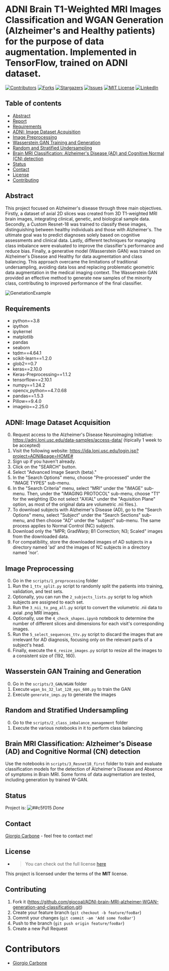# ADNI Brain T1-Weighted MRI Images Classification and WGAN Generation (Alzheimer's and Healthy patients) for the purpose of data augmentation. Implemented in TensorFlow, trained on ADNI dataset.

[![Contributors][contributors-shield]][contributors-url]
[![Forks][forks-shield]][forks-url]
[![Stargazers][stars-shield]][stars-url]
[![Issues][issues-shield]][issues-url]
[![MIT License][license-shield]][license-url]
[![LinkedIn][linkedin-shield]][linkedin-url]

## Table of contents
* [Abstract](#abstract)
* [Report](https://www.slideshare.net/Giorgio469575/identification-of-alzheimers-disease-using-a-deep-learning-method-based-on-t1w-brain-mri-images)
* [Requirements](#requirements)
* [ADNI: Image Dataset Acquisition](#adni-image-dataset-acquisition)
* [Image Preprocessing](#image-preprocessing)
* [Wasserstein GAN Training and Generation](#wasserstein-gan-training-and-generation)
* [Random and Stratified Undersampling](#random-and-stratified-undersampling)
* [Brain MRI Classification: Alzheimer's Disease (AD) and Cognitive Normal (CN) detection](#brain-mri-classification-alzheimers-disease-ad-and-cognitive-normal-cn-detection)
* [Status](#status)
* [Contact](#contact)
* [License](#license)
* [Contributing](#contributing)

## Abstract

This project focused on Alzheimer's disease through three main objectives. Firstly, a dataset of axial 2D slices was created from 3D T1-weighted MRI brain images, integrating clinical, genetic, and biological sample data. Secondly, a Custom Resnet-18 was trained to classify these images, distinguishing between healthy individuals and those with Alzheimer's. The ultimate goal was to predict diagnoses solely based on cognitive assessments and clinical data. Lastly, different techniques for managing class imbalance were evaluated to improve the classifier's performance and reduce bias. Finally, a generative model (Wasserstein GAN) was trained on Alzheimer's Disease and Healthy for data augmentation and class balancing. This approach overcame the limitations of traditional undersampling, avoiding data loss and replacing problematic geometric data augmentation in the medical imaging context. The Wasserstein GAN provided an effective method to generate new samples of the minority class, contributing to improved performance of the final classifier.

![GenetationExample](https://raw.githubusercontent.com/giocoal/ADNI-brain-MRI-alzheimer-WGAN-generation-and-classification/main/reports/Generation_Example.png?token=GHSAT0AAAAAABXWNKOGR3AJPT65PXRQXNNUZEJW6TA)

## Requirements

- python==3.8
- ipython
- ipykernel
- matplotlib
- pandas
- seaborn
- tqdm==4.64.1
- scikit-learn==1.2.0
- glob2==0.7
- keras==2.10.0
- Keras-Preprocessing==1.1.2
- tensorflow==2.10.1
- numpy==1.24.2
- opencv_python==4.7.0.68
- pandas==1.5.3
- Pillow==9.4.0
- imageio==2.25.0

## ADNI: Image Dataset Acquisition

0. Request access to the Alzheimer's Disease Neuroimaging Initiative: https://adni.loni.usc.edu/data-samples/access-data/ (tipically 1 week  to be accepted)
1. Visit the following website: https://ida.loni.usc.edu/login.jsp?project=ADNI&page=HOME#
2. Sign up if you haven't already.
3. Click on the "SEARCH" button.
4. Select "Advanced Image Search (beta)."
5. In the "Search Options" menu, choose "Pre-processed" under the "IMAGE TYPES" sub-menu.
6. In the "Search Criteria" menu, select "MRI" under the "IMAGE" sub-menu. Then, under the "IMAGING PROTOCOL" sub-menu, choose "T1" for the weighting (Do not select "AXIAL" under the "Aquisition Plane" option, as most of the original data are volumetric .nii files.).
7. To download subjects with Alzheimer's Disease (AD), go to the "Search Options" menu, select "Subject" under the "Search Sections" sub-menu, and then choose "AD" under the "subject" sub-menu. The same process applies to Normal Control (NC) subjects.
8. Download only the "MPR; GradWarp; B1 Correction; N3; Scaled" images from the downloaded data.
9. For compatibility, store the downloaded images of AD subjects in a directory named 'ad' and the images of NC subjects in a directory named 'nor'.

## Image Preprocessing

0. Go in the `scripts/1_preprocessing` folder
1. Run the `1_ttv_split.py` script to randomly split the patients into training, validation, and test sets.
2. Optionally, you can run the `2_subjects_lists.py` script to log which subjects are assigned to each set.
3. Run the `3_nii_to_png_all.py` script to convert the volumetric .nii data to axial .png MRI images.
4. Optionally, use the `4_check_shapes.ipynb` notebook to determine the number of different slices and dimensions for each visit's corresponding images.
5. Run the `5_select_sequences_ttv.py` script to discard the images that are irrelevant for AD diagnosis, focusing only on the relevant parts of a subject's head.
6. Finally, execute the `6_resize_images.py` script to resize all the images to a consistent size of (192, 160).

## Wasserstein GAN Training and Generation

0. Go in the `scripts/3_GAN/WGAN` folder
1. Execute `wgan_bs_32_lat_128_eps_600.py` to train the GAN
2. Execute `generate_imgs.py` to generate the images

## Random and Stratified Undersampling

0. Go to the `scripts/2_class_imbalance_management` folder
1. Execute the various notebooks in it to perform class balancing

## Brain MRI Classification: Alzheimer's Disease (AD) and Cognitive Normal (CN) detection

Use the notebooks in `scripts/3_Resnet18_first` folder to train and evaluate classification models for the detection of Alzheimer's Disease  and Absence of symptoms in Brain MRI. Some forms of data augmentation are tested, including generation by trained W-GAN. 

## Status

 Project is: ![##c5f015](https://via.placeholder.com/15/c5f015/000000?text=+)  _Done_

## Contact

[Giorgio Carbone](https://github.com/giocoal) - feel free to contact me!


## License
* >You can check out the full license [here](https://github.com/giocoal/ADNI-brain-MRI-alzheimer-WGAN-generation-and-classification/blob/main/README.md)

This project is licensed under the terms of the **MIT** license.

## Contributing

1. Fork it (<https://github.com/giocoal/ADNI-brain-MRI-alzheimer-WGAN-generation-and-classification.git>)
2. Create your feature branch (`git checkout -b feature/fooBar`)
3. Commit your changes (`git commit -am 'Add some fooBar'`)
4. Push to the branch (`git push origin feature/fooBar`)
5. Create a new Pull Request

# Contributors

* [Giorgio Carbone](https://github.com/giocoal) 

<!-- Project is: ![##c5f015](https://via.placeholder.com/15/c5f015/000000?text=+)  _Done_
 Project is: ![##ff0000](https://via.placeholder.com/15/ff0000/000000?text=+)  _Under-Proccess_

[![Build](https://github.com/SimonIT/spotifylyrics/workflows/Build/badge.svg)](https://github.com/SimonIT/spotifylyrics/actions?query=workflow%3ABuild)
[![Current Release](https://img.shields.io/github/release/SimonIT/spotifylyrics.svg)](https://github.com/SimonIT/spotifylyrics/releases)
[![License](https://img.shields.io/github/license/SimonIT/spotifylyrics.svg)](https://github.com/SimonIT/spotifylyrics/blob/master/LICENSE)
[![GitHub All Releases](https://img.shields.io/github/downloads/SimonIT/spotifylyrics/total)](https://github.com/SimonIT/spotifylyrics/releases)

<!-- MARKDOWN LINKS & IMAGES -->
<!-- https://www.markdownguide.org/basic-syntax/#reference-style-links -->
[contributors-shield]: https://img.shields.io/github/contributors/giocoal/ADNI-brain-MRI-alzheimer-WGAN-generation-and-classification.svg?style=for-the-badge
[contributors-url]: https://github.com/giocoal/ADNI-brain-MRI-alzheimer-WGAN-generation-and-classification/graphs/contributors
[forks-shield]: https://img.shields.io/github/forks/giocoal/ADNI-brain-MRI-alzheimer-WGAN-generation-and-classification.svg?style=for-the-badge
[forks-url]: https://github.com/giocoal/ADNI-brain-MRI-alzheimer-WGAN-generation-and-classification/network/members
[stars-shield]: https://img.shields.io/github/stars/giocoal/ADNI-brain-MRI-alzheimer-WGAN-generation-and-classification.svg?style=for-the-badge
[stars-url]: https://github.com/giocoal/ADNI-brain-MRI-alzheimer-WGAN-generation-and-classification/stargazers
[issues-shield]: https://img.shields.io/github/issues/giocoal/ADNI-brain-MRI-alzheimer-WGAN-generation-and-classification.svg?style=for-the-badge
[issues-url]: https://github.com/giocoal/ADNI-brain-MRI-alzheimer-WGAN-generation-and-classification/issues
[license-shield]: https://img.shields.io/github/license/giocoal/ADNI-brain-MRI-alzheimer-WGAN-generation-and-classification.svg?style=for-the-badge
[license-url]: https://github.com/giocoal/ADNI-brain-MRI-alzheimer-WGAN-generation-and-classification/blob/master/LICENSE
[linkedin-shield]: https://img.shields.io/badge/-LinkedIn-black.svg?style=for-the-badge&logo=linkedin&colorB=555
[linkedin-url]: https://www.linkedin.com/in/giorgio-carbone-63154219b/
[product-screenshot]: images/screenshot.png
[Next.js]: https://img.shields.io/badge/next.js-000000?style=for-the-badge&logo=nextdotjs&logoColor=white
[Next-url]: https://nextjs.org/
[React.js]: https://img.shields.io/badge/React-20232A?style=for-the-badge&logo=react&logoColor=61DAFB
[React-url]: https://reactjs.org/
[Vue.js]: https://img.shields.io/badge/Vue.js-35495E?style=for-the-badge&logo=vuedotjs&logoColor=4FC08D
[Vue-url]: https://vuejs.org/
[Angular.io]: https://img.shields.io/badge/Angular-DD0031?style=for-the-badge&logo=angular&logoColor=white
[Angular-url]: https://angular.io/
[Svelte.dev]: https://img.shields.io/badge/Svelte-4A4A55?style=for-the-badge&logo=svelte&logoColor=FF3E00
[Svelte-url]: https://svelte.dev/
[Laravel.com]: https://img.shields.io/badge/Laravel-FF2D20?style=for-the-badge&logo=laravel&logoColor=white
[Laravel-url]: https://laravel.com
[Bootstrap.com]: https://img.shields.io/badge/Bootstrap-563D7C?style=for-the-badge&logo=bootstrap&logoColor=white
[Bootstrap-url]: https://getbootstrap.com
[JQuery.com]: https://img.shields.io/badge/jQuery-0769AD?style=for-the-badge&logo=jquery&logoColor=white
[JQuery-url]: https://jquery.com
